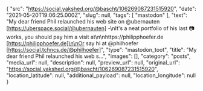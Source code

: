 {
  "src": "https://social.yakshed.org/@bascht/106269087231515920",
  "date": "2021-05-20T19:06:25.000Z",
  "slug": null,
  "tags": [
    "mastodon"
  ],
  "text": "My dear friend Phil relaunched his web site on @ubernauten [https://uberspace.social/@ubernauten] -\nIt's a neat portfolio of his last 📷 works, you should pay him a visit at\n\nhttps://philipphoefer.de [https://philipphoefer.de]\n\nOr say hi at @philhoefer [https://social.tchncs.de/@philhoefer]",
  "type": "mastodon_toot",
  "title": "My dear friend Phil relaunched his web s…",
  "images": [],
  "category": "posts",
  "media_url": null,
  "description": null,
  "preview_url": null,
  "original_url": "https://social.yakshed.org/@bascht/106269087231515920",
  "location_latitude": null,
  "additional_payload": null,
  "location_longitude": null
}